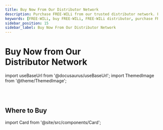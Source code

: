 ```yaml
---
title: Buy Now From Our Distributor Network
description: Purchase FREE-WILi from our trusted distributor network. Find the best deals and check availability directly from Intrepid Control Systems or other authorized distributors.
keywords: [FREE-WILi, buy FREE-WILi, FREE-WILi distributor, purchase FREE-WILi]
sidebar_position: 15
sidebar_label: Buy Now From Our Distributor Network
---
```


# Buy Now from Our <br/>  Distributor Network

<div class="buy-now-page">

<!-- ![Profile Image](/img/favicon-180x180.png)   -->

import useBaseUrl from '@docusaurus/useBaseUrl';
import ThemedImage from '@theme/ThemedImage';

<figure>
  <ThemedImage
    alt="FREE-WILi Overview"
    sources={{
      light: useBaseUrl('./img/freewili-overview-light.webp'),
      dark: useBaseUrl('./img/freewili-overview.webp'),
    }}
  />
  <figcaption></figcaption>
</figure>

</div>

<div class="buy-now-center">

<!-- **Your Name**

_Your short bio or tagline._ -->

<br/>
<br/>

## Where to Buy

<!-- - [Buy Now From Intrepid Control Systems, Inc.](https://store.intrepidcs.com/product/FW-BLK) -->
<!-- - [#](#) -->
<!-- - [#](#) -->
<!-- - [#](#) -->

import Card from '@site/src/components/Card'; 

<Card 
  title="Buy Now From Intrepid Control Systems, Inc."
  description=""
  link="https://store.intrepidcs.com/product/FW-BLK" 
  imageUrl="/img/icslogo.png"
/>

<br/>

<!-- <Card 
  title="Buy Now From Amazon (US)"
  description=""
  link="https://a.co/d/3bpvUjM" 
  imageUrl="/img/az-logo.png"
/>

<br/> -->

<Card 
  title="Buy Now From Jameco"
  description=""
  link="https://www.jameco.com/z/FW-BLK-FREE-WILi-FREE-WiLi-Black-Def-Con-Edition-Embedded-Development-Tool_2738991.html" 
  imageUrl="/img/Jameco_Electronics_logo.png"
/>

<!-- - [Buy Now From Intrepid Control Systems, Inc.](https://store.intrepidcs.com/product/FW-BLK) -->



<!-- ## Follow Me

[![Twitter](https://img.shields.io/badge/-Twitter-1DA1F2?style=flat-square&logo=twitter&logoColor=white)](https://twitter.com/yourusername)
[![Instagram](https://img.shields.io/badge/-Instagram-E4405F?style=flat-square&logo=instagram&logoColor=white)](https://instagram.com/yourusername)
[![LinkedIn](https://img.shields.io/badge/-LinkedIn-0077B5?style=flat-square&logo=linkedin&logoColor=white)](https://linkedin.com/in/yourusername) -->

</div>